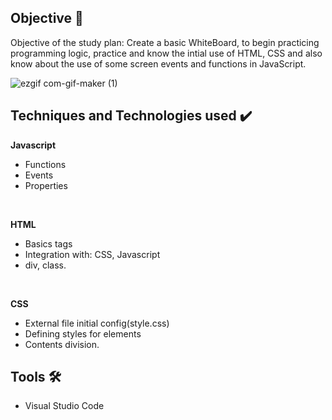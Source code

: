 <h2>  Objective 🎯</h2>
Objective of the study plan: Create a basic WhiteBoard, to begin practicing programming logic, practice and know the intial use of HTML, CSS and also know about the use of some screen events and functions in JavaScript. 

![ezgif com-gif-maker (1)](https://user-images.githubusercontent.com/97267699/157575221-0a6912e4-25ad-48d4-b28f-1f5a992d5642.gif)

<h2>Techniques and Technologies used ✔️</h2>

<b>Javascript </b> 
- Functions
- Events
- Properties
<br> 

<b>HTML</b>
  - Basics tags
  - Integration with: CSS, Javascript
  - div, class. 
  
<br>

<b>CSS</b>
  - External file initial config(style.css)  
  - Defining styles for elements
  - Contents division.


 <h2>  Tools 🛠️ </h2>

- Visual Studio Code
